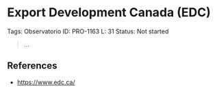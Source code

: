 # Export Development Canada (EDC)

Tags: Observatorio
ID: PRO-1163
L: 31
Status: Not started

> …
> 

## References

- https://www.edc.ca/